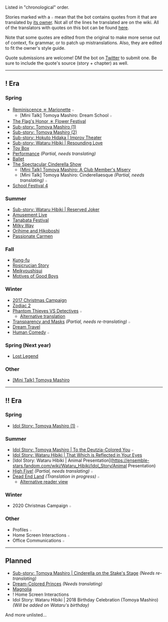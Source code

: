 Listed in "chronological" order.

Stories marked with a `☆` mean that the bot contains quotes from it that are translated by [its owner](https://twitter.com/riamuyumemi). Not all of the lines he translated are on the wiki. All of the translators with quotes on this bot can be found [here](translators.md).

Note that some quotes are edited from the original to make more sense out of context, fix grammar, or to patch up mistranslations. Also, they are edited to fit the owner's style guide.

Quote submissions are welcome! DM the bot on [Twitter](https://twitter.com/messages/compose?recipient_id=1281322573049954305) to submit one. Be sure to include the quote's source (story + chapter) as well.

---

## ! Era

### Spring

- [Reminiscence ＊ Marionette](https://ensemble-stars.fandom.com/wiki/Reminiscence_%EF%BC%8A_Marionette) `☆`
  - [Mini Talk] Tomoya Mashiro: Dream School `☆`
- [The Flag's Honor ＊ Flower Festival](https://ensemble-stars.fandom.com/wiki/The_Flag%27s_Honor_%EF%BC%8A_Flower_Festival)
- [Sub-story: Tomoya Mashiro (1)](https://ensemble-stars.fandom.com/wiki/Tomoya_Mashiro/Sub_Story/Part_1)
- [Sub-story: Tomoya Mashiro (2)](https://ensemble-stars.fandom.com/wiki/Tomoya_Mashiro/Sub_Story/Part_2)
- [Sub-story: Hokuto Hidaka | Improv Theater](https://ensemble-stars.fandom.com/wiki/Hokuto_Hidaka/Sub_Story/Improv_Theater)
- [Sub-story: Wataru Hibiki | Resounding Love](https://ensemble-stars.fandom.com/wiki/Wataru_Hibiki/Sub_Story/Resounding_Love)
- [Toy Box](https://ensemble-stars.fandom.com/wiki/Toy_Box)
- [Performance](https://ensemble-stars.fandom.com/wiki/Performance) *(Partial, needs translating)*
- [Ballet](https://ensemble-stars.fandom.com/wiki/Ballet)
- [The Spectacular Cinderella Show](https://ensemble-stars.fandom.com/wiki/Keep_in_Character!_The_Spectacular_Cinderella_Show)
  - [[Mini Talk] Tomoya Mashiro: A Club Member's Misery](https://twitter.com/yuki_rurikawa/status/883732152176656384)
  - [Mini Talk] Tomoya Mashiro: Cinderellaesque *(Partial, needs translating)* `☆`
- [School Festival 4](https://ensemble-stars.fandom.com/wiki/School_Festival_4)

### Summer

- [Sub-story: Wataru Hibiki | Reserved Joker](https://ensemble-stars.fandom.com/wiki/Wataru_Hibiki/Sub_Story/Reversed_Joker)
- [Amusement Live](https://ensemble-stars.fandom.com/wiki/Amusement_Live)
- [Tanabata Festival](https://ensemble-stars.fandom.com/wiki/Tanabata_Festival)
- [Milky Way](https://ensemble-stars.fandom.com/wiki/Milky_Way)
- [Orihime and Hikoboshi](https://ensemble-stars.fandom.com/wiki/Orihime_and_Hikoboshi)
- [Passionate Carmen](https://ensemble-stars.fandom.com/wiki/Passionate_Carmen)

### Fall

- [Kung-fu](https://ensemble-stars.fandom.com/wiki/Kung_Fu)
- [Rosicrucian Story](https://ensemble-stars.fandom.com/wiki/Rosicrucian_Story)
- [Meikyoushisui](https://ensemble-stars.fandom.com/wiki/Meikyoushisui)
- [Motives of Good Boys](https://ensemble-stars.fandom.com/wiki/Motives_of_Good_Boys)

### Winter

- [2017 Christmas Campaign](https://ensemble-stars.fandom.com/wiki/2017_Christmas_Campaign)
- [Zodiac 2](https://ensemble-stars.fandom.com/wiki/Zodiac_2)
- [Phantom Thieves VS Detectives](https://ensemble-stars.fandom.com/wiki/Phantom_Thieves_VS_Detectives) `☆`
  - [Alternative translation](https://minashirosoushi.tumblr.com/tagged/enstars-tl)
- [Transparency and Masks](https://ensemble-stars.fandom.com/wiki/Transparency_and_Masks) *(Partial, needs re-translating)* `☆`
- [Dream Travel](https://ensemble-stars.fandom.com/wiki/Dream_Travel)
- [Human Comedy](https://ensemble-stars.fandom.com/wiki/Human_Comedy) `☆`

### Spring (Next year)

- [Lost Legend](https://ensemble-stars.fandom.com/wiki/Lost_Legend_(Story))

### Other

- [[Mini Talk] Tomoya Mashiro](https://ensemble-stars.fandom.com/wiki/Mini_Events/Tomoya_Mashiro)

---

## !! Era

### Spring

- [Idol Story: Tomoya Mashiro (1)](https://ensemble-stars.fandom.com/wiki/Tomoya_Mashiro/Idol_Story/Part_1) `☆`

### Summer

- [Idol Story: Tomoya Mashiro | To the Deutzia-Colored You](https://watatomo.github.io/tl/post/idol_story/tomoya/to_the_deutzia-colored_you/) `☆`
- [Idol Story: Wataru Hibiki | That Which is Reflected in Your Eyes](https://ensemble-stars.fandom.com/wiki/Wataru_Hibiki/Idol_Story/That_Which_is_Reflected_in_Your_Eyes_1)
- [Idol Story: Wataru Hibiki | Animal Presentation](https://ensemble-stars.fandom.com/wiki/Wataru_Hibiki/Idol_Story/Animal Presentation)
- [High Five!](https://ensemble-stars.fandom.com/wiki/High_Five!) *(Partial, needs translating)* `☆`
- [Dead End Land](https://ensemble-stars.fandom.com/wiki/Dead_End_Land) *(Translation in progress)* `☆`
  - [Alternative reader view](https://watatomo.github.io/tl/post/dead_end_land/)

### Winter
- 2020 Christmas Campaign `☆`

### Other

- Profiles `☆`
- Home Screen Interactions `☆`
- Office Communications `☆`

---

## Planned

- [Sub-story: Tomoya Mashiro | Cinderella on the Stake's Stage](https://nebulancer.dreamwidth.org/13916.html) *(Needs re-translating)*
- [Dream-Colored Princes](https://ensemble-stars.fandom.com/wiki/Dream-Colored_Princes) *(Needs translating)*
- [Magnolia](https://ensemble-stars.fandom.com/wiki/Magnolia)
- ! Home Screen Interactions
- Idol Story: Wataru Hibiki | 2018 Birthday Celebration (Tomoya Mashiro) *(Will be added on Wataru's birthday)*

And more unlisted...
